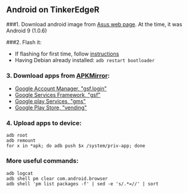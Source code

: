 ## Android on TinkerEdgeR

###1. Download android image from [Asus web page](https://tinker-board.asus.com/download-list.html). At the time, it was Android 9 (1.0.6)

###2. Flash it:
- If flashing for first time, follow [instructions](https://tinker-board.asus.com/doc_er.html#Flashing_the_Tinker_Edge_R)
- Having Debian already installed:
`adb restart bootloader`

### 3. Download apps from [APKMirror](https://www.apkmirror.com/):
- [Google Account Manager, "gsf.login"](https://www.apkmirror.com/apk/google-inc/google-account-manager/google-account-manager-7-1-2-release/google-account-manager-7-1-2-android-apk-download/)
- [Google Services Framework, "gsf"](https://www.apkmirror.com/apk/google-inc/google-services-framework/google-services-framework-9-6794505-release/google-services-framework-9-6794505-android-apk-download/)
- [Google play Services, "gms"](https://www.apkmirror.com/apk/google-inc/google-play-services/google-play-services-21-21-16-release/google-play-services-21-21-16-100400-378233385-android-apk-download/)
- [Google Play Store, "vending"](https://www.apkmirror.com/apk/google-inc/google-play-store/google-play-store-25-9-19-release/google-play-store-25-9-19-21-0-pr-380694501-2-android-apk-download/)

### 4. Upload apps to device:
`adb root`  
`adb remount`  
`for x in *apk; do adb push $x /system/priv-app; done`

### More useful commands:
`adb logcat`  
`adb shell pm clear com.android.browser`  
`adb shell 'pm list packages -f' | sed -e 's/.*=//' | sort`
